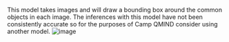 This model takes images and will draw a bounding box around the common objects in each image. The inferences with this model have not been consistently accurate so for the purposes of Camp QMIND consider using another model.
![image](https://github.com/Distributive-Network/Overwatch-Model-Zoo/assets/141171995/03857ccb-6976-435b-aa48-d8393686f145)
